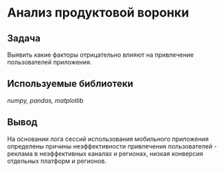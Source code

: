 # Анализ продуктовой воронки

## Задача

Выявить какие факторы отрицательно влияют на привлечение пользователей приложения.

## Используемые библиотеки
*numpy, pandas, matplotlib*

## Вывод
На основании лога сессий использования мобильного приложения определены причины неэффективности привлечения пользователей - реклама в неэффективных каналах и регионах, низкая конверсия отдельных платформ и регионов.